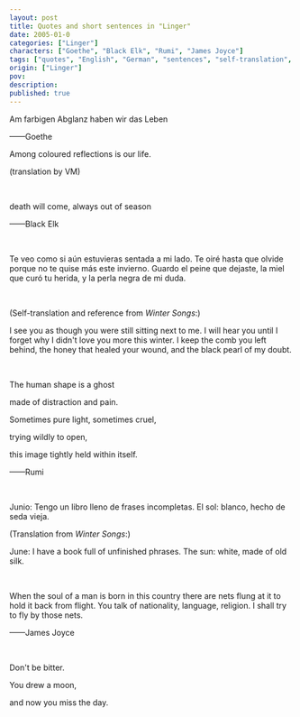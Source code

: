 ```yaml
---
layout: post
title: Quotes and short sentences in "Linger"
date: 2005-01-0
categories: ["Linger"]
characters: ["Goethe", "Black Elk", "Rumi", "James Joyce"]
tags: ["quotes", "English", "German", "sentences", "self-translation", "Spanish", "I see you", "Julio"]
origin: ["Linger"]
pov: 
description: 
published: true
---
```


Am farbigen Abglanz haben wir das Leben

——Goethe

Among coloured reflections is our life.

(translation by VM)

<br>

death will come, always out of season

——Black Elk

<br>

Te veo como si aún estuvieras sentada a mi lado. Te oiré hasta que olvide porque no te quise más este invierno. Guardo el peine que dejaste, la miel que curó tu herida, y la perla negra de mi duda.

<br>

(Self-translation and reference from *Winter Songs*:)

I see you as though you were still sitting next to me. I will hear you until I forget why I didn't love you more this winter. I keep the comb you left behind, the honey that healed your wound, and the black pearl of my doubt.

<br>

The human shape is a ghost

made of distraction and pain.

Sometimes pure light, sometimes cruel,

trying wildly to open,

this image tightly held within itself.

——Rumi

<br>

Junio: Tengo un libro lleno de frases incompletas. El sol: blanco, hecho de seda vieja.

(Translation from *Winter Songs*:)

June: I have a book full of unfinished phrases. The sun: white, made of old silk.

<br>

When the soul of a man is born in this country there are nets flung at it to hold it back from flight. You talk of nationality, language, religion. I shall try to fly by those nets.

——James Joyce

<br>

Don't be bitter.

You drew a moon,

and now you miss the day.
